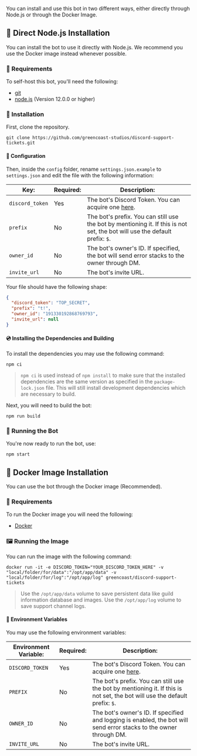You can install and use this bot in two different ways, either directly through Node.js or through the Docker Image.

## :green_book: Direct Node.js Installation

You can install the bot to use it directly with Node.js. We recommend you use the Docker image instead whenever possible.

### :pencil: Requirements

To self-host this bot, you'll need the following:

* [git](https://git-scm.com/)
* [node.js](https://nodejs.org/en/) (Version 12.0.0 or higher)

### :hammer: Installation

First, clone the repository.

``` text
git clone https://github.com/greencoast-studios/discord-support-tickets.git
```

#### :triangular_ruler: Configuration

Then, inside the `config` folder, rename `settings.json.example` to `settings.json` and edit the file with the following information:

| **Key:**        | **Required:** | **Description:**                                                                                                            |
|-----------------|---------------|-----------------------------------------------------------------------------------------------------------------------------|
| `discord_token` | Yes           | The bot's Discord Token. You can acquire one [here](https://discord.com/developers/applications).                           |
| `prefix`        | No            | The bot's prefix. You can still use the bot by mentioning it. If this is not set, the bot will use the default prefix: `$`. |
| `owner_id`      | No            | The bot's owner's ID. If specified, the bot will send error stacks to the owner through DM.                                 |
| `invite_url`    | No            | The bot's invite URL.                                                                                                       |

Your file should have the following shape:

``` json
{
  "discord_token": "TOP_SECRET",
  "prefix": "t!",
  "owner_id": "191330192868769793",
  "invite_url": null
}
```

#### :cd: Installing the Dependencies and Building

To install the dependencies you may use the following command:

``` text
npm ci
```

> `npm ci` is used instead of `npm install` to make sure that the installed dependencies are the same version as specified in the `package-lock.json` file.
> This will still install development dependencies which are necessary to build.

Next, you will need to build the bot:

``` text
npm run build
```

### :tada: Running the Bot

You're now ready to run the bot, use:

``` text
npm start
```

## :whale: Docker Image Installation

You can use the bot through the Docker image (Recommended).

### :pencil: Requirements

To run the Docker image you will need the following:

* [Docker](https://www.docker.com/)

### :framed_picture: Running the Image

You can run the image with the following command:

``` text
docker run -it -e DISCORD_TOKEN="YOUR_DISCORD_TOKEN_HERE" -v "local/folder/for/data":"/opt/app/data" -v "local/folder/for/log":"/opt/app/log" greencoast/discord-support-tickets
```

> Use the `/opt/app/data` volume to save persistent data like guild information database and images.
> Use the `/opt/app/log` volume to save support channel logs.

#### :floppy_disk: Environment Variables

You may use the following environment variables:

| **Environment Variable:**        | **Required:** | **Description:**                                                                                                            |
|----------------------------------|---------------|-----------------------------------------------------------------------------------------------------------------------------|
| `DISCORD_TOKEN`                  | Yes           | The bot's Discord Token. You can acquire one [here](https://discord.com/developers/applications).                           |
| `PREFIX`                         | No            | The bot's prefix. You can still use the bot by mentioning it. If this is not set, the bot will use the default prefix: `$`. |
| `OWNER_ID`                       | No            | The bot's owner's ID. If specified and logging is enabled, the bot will send error stacks to the owner through DM.          |
| `INVITE_URL`                     | No            | The bot's invite URL.                                                                                                       |
